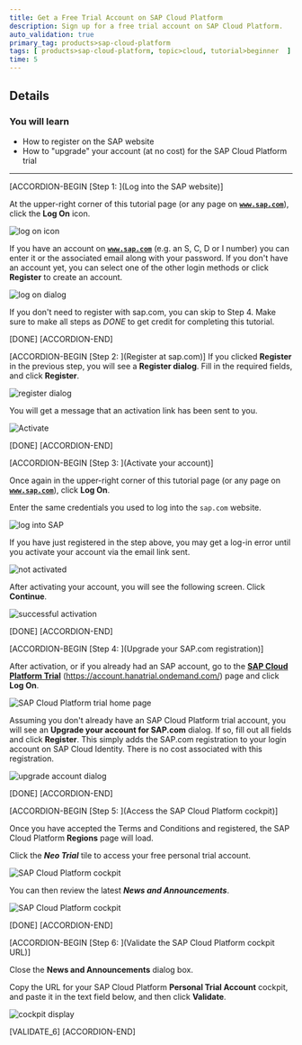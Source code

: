 ```yaml
---
title: Get a Free Trial Account on SAP Cloud Platform
description: Sign up for a free trial account on SAP Cloud Platform.
auto_validation: true
primary_tag: products>sap-cloud-platform
tags: [ products>sap-cloud-platform, topic>cloud, tutorial>beginner  ]
time: 5
---
```


## Details
### You will learn  
  - How to register on the SAP website
  - How to "upgrade" your account (at no cost) for the SAP Cloud Platform trial

---

[ACCORDION-BEGIN [Step 1: ](Log into the SAP website)]

At the upper-right corner of this tutorial page (or any page on <a href="https://www.sap.com" target="new"><b>`www.sap.com`</b></a>), click the **Log On** icon.

![log on icon](sci-01.png)

If you have an account on <a href="https://www.sap.com" target="new"><b>`www.sap.com`</b></a> (e.g. an S, C, D or I number) you can enter it or the associated email along with your password. If you don't have an account yet, you can select one of the other login methods or click **Register** to create an account.

![log on dialog](sci-02.png)

If you don't need to register with sap.com, you can skip to Step 4. Make sure to make all steps as _DONE_ to get credit for completing this tutorial.

[DONE]
[ACCORDION-END]

[ACCORDION-BEGIN [Step 2: ](Register at sap.com)]
If you clicked **Register** in the previous step, you will see a **Register dialog**. Fill in the required fields, and click **Register**.

![register dialog](sci-02.1.png)

You will get a message that an activation link has been sent to you.

![Activate](hcp_signup3.png)

[DONE]
[ACCORDION-END]

[ACCORDION-BEGIN [Step 3: ](Activate your account)]

Once again in the upper-right corner of this tutorial page (or any page on <a href="https://www.sap.com" target="new"><b>`www.sap.com`</b></a>), click **Log On**.

Enter the same credentials you used to log into the `sap.com` website.

![log into SAP](log-into-sap.png)

If you have just registered in the step above, you may get a log-in error until you activate your account via the email link sent.

![not activated](not-activated.png)

After activating your account, you will see the following screen. Click **Continue**.

![successful activation](successful-activation.png)

[DONE]
[ACCORDION-END]

[ACCORDION-BEGIN [Step 4: ](Upgrade your SAP.com registration)]

After activation, or if you already had an SAP account, go to the <a href="https://account.hanatrial.ondemand.com/" target="new"><b>SAP Cloud Platform Trial</b></a> (<https://account.hanatrial.ondemand.com/>) page and click **Log On**.

![SAP Cloud Platform trial home page ](sapcp-04.png)

Assuming you don't already have an SAP Cloud Platform trial account, you will see an **Upgrade your account for SAP.com** dialog. If so, fill out all fields and click **Register**. This simply adds the SAP.com registration to your login account on SAP Cloud Identity. There is no cost associated with this registration.

![upgrade account dialog](sci-03.png)

[DONE]
[ACCORDION-END]

[ACCORDION-BEGIN [Step 5: ](Access the SAP Cloud Platform cockpit)]

Once you have accepted the Terms and Conditions and registered, the SAP Cloud Platform **Regions** page will load.

Click the ***Neo Trial*** tile to access your free personal trial account.

![SAP Cloud Platform cockpit](hcp-regions.png)

You can then review the latest ***News and Announcements***.

![SAP Cloud Platform cockpit](hcp-07.png)

[DONE]
[ACCORDION-END]

[ACCORDION-BEGIN [Step 6: ](Validate the SAP Cloud Platform cockpit URL)]

Close the **News and Announcements** dialog box.


Copy the URL for your SAP Cloud Platform **Personal Trial Account** cockpit, and paste it in the text field below, and then click **Validate**.

![cockpit display](cockpit.png)

[VALIDATE_6]
[ACCORDION-END]
